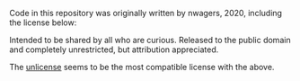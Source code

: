 Code in this repository was originally written by nwagers, 2020, including the license below:

Intended to be shared by all who are curious.
Released to the public domain and completely
unrestricted, but attribution appreciated.


The [unlicense](https://choosealicense.com/licenses/unlicense/) seems to be the most compatible license with the above.
